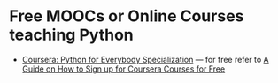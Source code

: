 # Free MOOCs or Online Courses teaching Python

* [Coursera: Python for Everybody Specialization](https://www.coursera.org/specializations/python) — for free refer to [A Guide on How to Sign up for Coursera Courses for Free](https://www.classcentral.com/report/coursera-signup-for-free/)
